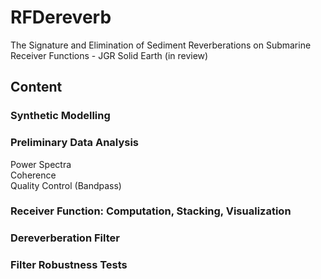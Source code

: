 # RFDereverb
The Signature and Elimination of Sediment Reverberations on Submarine Receiver Functions - JGR Solid Earth (in review)

## Content

### Synthetic Modelling


### Preliminary Data Analysis
Power Spectra\
Coherence\
Quality Control (Bandpass)

### Receiver Function: Computation, Stacking, Visualization


### Dereverberation Filter


### Filter Robustness Tests
